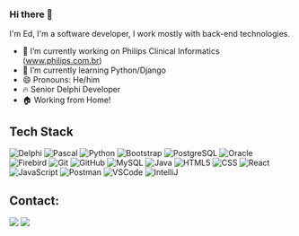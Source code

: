 ### Hi there 👋

I'm Ed, I'm a software developer, I work mostly with back-end technologies.
<!--
**edeColli/edeColli** is a ✨ _special_ ✨ repository because its `README.md` (this file) appears on your GitHub profile.

Here are some ideas to get you started:
-->

- 🔭 I’m currently working on Philips Clinical Informatics (www.philips.com.br)
- 🌱 I’m currently learning Python/Django
- 😄 Pronouns: He/him
- 🔥 Senior Delphi Developer
- 🏠 Working from Home!

## Tech Stack

![Delphi](https://img.shields.io/badge/-Delphi-red?logo=delphi)
![Pascal](https://img.shields.io/badge/-Pascal-blue?logo=pascal)
![Python](https://img.shields.io/badge/-Python-yellow?logo=python)
![Bootstrap](https://img.shields.io/badge/-Bootstrap-purple?logo=bootstrap)
![PostgreSQL](https://img.shields.io/badge/-PostgreSQL-blue?logo=postgresql)
![Oracle](https://img.shields.io/badge/-Oracle-orange?logo=oracle)
![Firebird](https://img.shields.io/badge/-Firebird-red?logo=firebird)
![Git](https://img.shields.io/badge/-Git-black?logo=git)
![GitHub](https://img.shields.io/badge/-GitHub-gray?logo=github)
![MySQL](https://img.shields.io/badge/-MySQL-blue?logo=mysql)
![Java](https://img.shields.io/badge/-Java-orange?logo=java)
![HTML5](https://img.shields.io/badge/-HTML5-orange?logo=html5)
![CSS](https://img.shields.io/badge/-CSS-blue?logo=css3)
![React](https://img.shields.io/badge/-React-blue?logo=react)
![JavaScript](https://img.shields.io/badge/-JavaScript-yellow?logo=javascript)
![Postman](https://img.shields.io/badge/-Postman-orange?logo=postman)
![VSCode](https://img.shields.io/badge/-VSCode-blue?logo=visual-studio-code)
![IntelliJ](https://img.shields.io/badge/-IntelliJ-blue?logo=intellij-idea)


## Contact:
<div>
<a href = "mailto:ednesio.colli@gmail.com"><img src="https://img.shields.io/badge/Gmail-D14836?style=for-the-badge&logo=gmail&logoColor=white" target="_blank"></a>
<a href="https://www.linkedin.com/in/ednesio-colli-8a585270" target="_blank"><img src="https://img.shields.io/badge/-LinkedIn-%230077B5?style=for-the-badge&logo=linkedin&logoColor=white" target="_blank"></a>   
</div>

  
